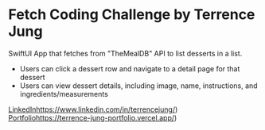 # Fetch Coding Challenge by Terrence Jung
SwiftUI App that fetches from "TheMealDB" API to list desserts in a list. 
* Users can click a dessert row and navigate to a detail page for that dessert
* Users can view dessert details, including image, name, instructions, and ingredients/measurements

[LinkedIn](https://www.linkedin.com/in/terrencejung/)https://www.linkedin.com/in/terrencejung/) 
<br/>
[Portfolio](https://terrence-jung-portfolio.vercel.app/)https://terrence-jung-portfolio.vercel.app/)


